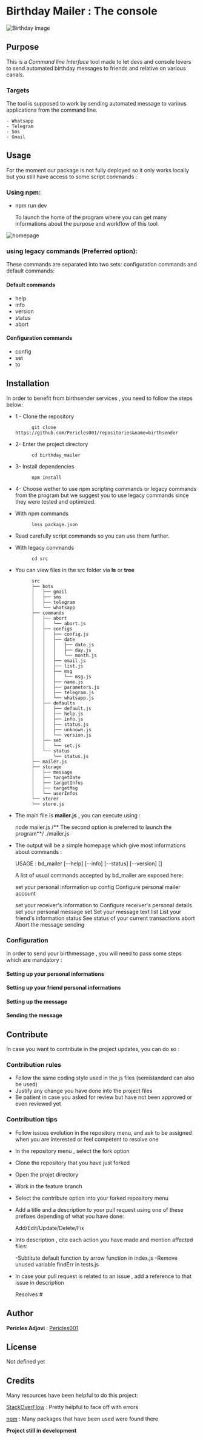 # Birthday Mailer : The console

![Birthday image](https://cdn.pixabay.com/photo/2016/11/18/15/47/birthday-1835449_960_720.jpg)

## Purpose

This is a _Command line Interface_ tool made to let devs and console lovers to send automated birthday messages to
friends and relative on various canals.

### Targets

The tool is supposed to work by sending automated message to various applications from the command line.

    - Whatsapp
    - Telegram
    - Sms
    - Gmail

## Usage

For the moment our package is not fully deployed so it only works locally but you still have access to some script commands :

### Using npm:

* npm run dev

  To launch the home of the program where you can get many informations about the purpose and workflow of this tool.

![homepage](./images/0-home.png)

### using legacy commands (Preferred option):

These commands are separated into two sets: configuration commands and default commands:

#### Default commands

* help
* info
* version
* status
* abort

#### Configuration commands

* config
* set
* to

## Installation

In order to benefit from birthsender services , you need to follow the steps below:

* 1 - Clone the repository 


            git clone https://github.com/Pericles001/repositories&name=birthsender

* 2- Enter the project directory


            cd birthday_mailer


* 3- Install dependencies


            npm install

* 4- Choose wether to use npm scripting commands or legacy commands from the program but we suggest you to use legacy commands since they were tested and optimized.

- With npm commands


            less package.json

- Read carefully script commands so you can use them further.


- With legacy commands



            cd src

- You can view files in the src folder via __ls__ or __tree__


            src
            ├── bots
            │   ├── gmail
            │   ├── sms
            │   ├── telegram
            │   └── whatsapp
            ├── commands
            │   ├── abort
            │   │   └── abort.js
            │   ├── configs
            │   │   ├── config.js
            │   │   ├── date
            │   │   │   ├── date.js
            │   │   │   ├── day.js
            │   │   │   └── month.js
            │   │   ├── email.js
            │   │   ├── list.js
            │   │   ├── msg
            │   │   │   └── msg.js
            │   │   ├── name.js
            │   │   ├── parameters.js
            │   │   ├── telegram.js
            │   │   └── whatsapp.js
            │   ├── defaults
            │   │   ├── default.js
            │   │   ├── help.js
            │   │   ├── info.js
            │   │   ├── status.js
            │   │   ├── unknown.js
            │   │   └── version.js
            │   ├── set
            │   │   └── set.js
            │   └── status
            │       └── status.js
            ├── mailer.js
            ├── storage
            │   ├── message
            │   ├── targetDate
            │   ├── targetInfos
            │   ├── targetMsg
            │   └── userInfos
            └── storer
            └── store.js




- The main file is __mailer.js__ , you can execute using :


    node mailer.js
    /** The second option is preferred to launch the program**/
    ./mailer.js

- The output will be a simple homepage which give most informations about commands :


    USAGE : bd_mailer [--help] [--info] [--status] [--version] 
    <command> [<args>]

    A list of usual commands accepted by bd_mailer are exposed here:

    set your personal information up
        config 	 Configure personal mailer account

    set your receiver's information
        to 	 Configure receiver's personal details
    set your personal message
        set 	 Set your message text
        list 	 List your friend's information
        status  See status of your current transactions
        abort 	 Abort the message sending


### Configuration

In order to send your birthmessage , you will need to pass some steps which are mandatory :

#### Setting up your personal informations

#### Setting up your friend personal informations

#### Setting up the message

#### Sending the message

## Contribute

In case you want to contribute in the project updates, you can do so :

### Contribution rules

* Follow the same coding style used in the js files (semistandard can also be used)
* Justify any change you have done into the project files
* Be patient in case you asked for review but have not been approved or even reviewed yet 

### Contribution tips

* Follow issues evolution in the repository menu, and ask to be assigned when you are interested or feel competent to resolve one
* In the repository menu , select the fork option
* Clone the repository that you have just forked
* Open the projet directory
* Work in the feature branch
* Select the contribute option into your forked repository menu
* Add a title and a description to your pull request using one of these prefixes depending of what you have done:

    
    Add/Edit/Update/Delete/Fix 

* Into description , cite each action you have made and mention affected files:



    -Subtitute default function by arrow function in index.js
    -Remove unused variable findErr in tests.js

* In case your pull request is related to an issue , add a reference to that issue in description


    Resolves #<issue number> 

## Author

__Pericles Adjovi__ : [Pericles001](https://github.com/Pericles001)

## License

Not defined yet

## Credits

Many resources have been helpful to do this project:

[StackOverFlow](https://stackoverflow.com) : Pretty helpful to face off with errors

[npm](https://npm.com) : Many packages that have been used were found there

__Project still in development__
